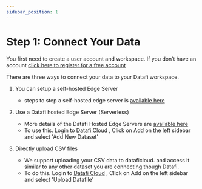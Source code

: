 ```yaml
---
sidebar_position: 1
---
```


# Step 1: Connect Your Data


You first need to create a user account and workspace. If you don’t have an account <a href="https://home.datafi.us/register" target="_blank">click here to register for a free account</a>

There are three ways to connect your data to your Datafi workspace. 

1) You can setup a self-hosted Edge Server
   - steps to step a self-hosted edge server is [available here](../3.edge-servers/3.self-hosted.md)

2) Use a Datafi hosted Edge Server (Serverless)
   - More details of the Datafi Hosted Edge Servers are [available here](../3.edge-servers/2.datafi-hosted.md) 
   - To use this. Login to [Datafi Cloud](https://home.datafi.us) , Click on Add on the left sidebar and select 'Add New Dataset'

3) Directly upload CSV files
   - We support uploading your CSV data to dataficloud. and access it similar to any other dataset you are connecting though Datafi.
   - To do this. Login to [Datafi Cloud](https://home.datafi.us) , Click on Add on the left sidebar and select 'Upload Datafile'

